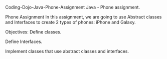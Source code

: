 Coding-Dojo-Java-Phone-Assignment
Java - Phone assignment.

Phone Assignment In this assignment, we are going to use Abstract classes and Interfaces to create 2 types of phones: iPhone and Galaxy.

Objectives: Define classes.

Define Interfaces.

Implement classes that use abstract classes and interfaces.
